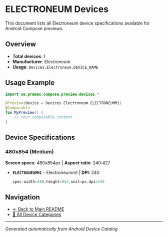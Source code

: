 # ELECTRONEUM Devices

This document lists all Electroneum device specifications available for Android Compose previews.

## Overview

- **Total devices**: 1
- **Manufacturer**: Electroneum
- **Usage**: `Devices.Electroneum.DEVICE_NAME`

## Usage Example

```kotlin
import se.premex.compose.preview.devices.*

@Preview(device = Devices.Electroneum.ELECTRONEUMM1)
@Composable
fun MyPreview() {
    // Your composable content
}
```

## Device Specifications

### 480x854 (Medium)

**Screen specs**: 480x854px | **Aspect ratio**: 240:427

- **`ELECTRONEUMM1`** - Electroneumm1 | **DPI**: 240
  ```kotlin
  spec:width=480,height=854,unit=px,dpi=240
  ```

## Navigation

- [← Back to Main README](../../README.md)
- [📱 All Device Categories](../README.md)

---
*Generated automatically from Android Device Catalog*
